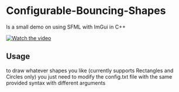 # Configurable-Bouncing-Shapes

<p>Is a small demo on using SFML with ImGui in C++</p>

[![Watch the video](https://img.youtube.com/vi/KnuPi8uJHC4/hqdefault.jpg)](https://www.youtube.com/watch?v=KnuPi8uJHC4)


<h2>Usage</h2>
<p>to draw whatever shapes you like (currently supports Rectangles and Circles only) you just need to modify the config.txt file with the same provided syntax with different arguments</p>